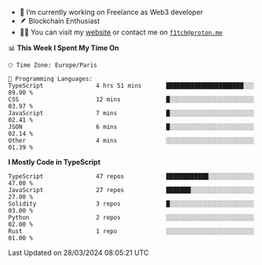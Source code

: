 - 🔭 I’m currently working on Freelance as Web3 developer
- 🪶 Blockchain Enthusiast
- 👨‍💻 You can visit my [website](https://f1tch.xyz) or contact me on [`f1tch@proton.me`](mailto:f1tch@proton.me)

<!--START_SECTION:waka-->
📊 **This Week I Spent My Time On** 

```text
🕑︎ Time Zone: Europe/Paris

💬 Programming Languages: 
TypeScript               4 hrs 51 mins       ██████████████████████░░░   89.90 % 
CSS                      12 mins             █░░░░░░░░░░░░░░░░░░░░░░░░   03.97 % 
JavaScript               7 mins              █░░░░░░░░░░░░░░░░░░░░░░░░   02.41 % 
JSON                     6 mins              █░░░░░░░░░░░░░░░░░░░░░░░░   02.14 % 
Other                    4 mins              ░░░░░░░░░░░░░░░░░░░░░░░░░   01.39 % 
```

**I Mostly Code in TypeScript** 

```text
TypeScript               47 repos            ████████████░░░░░░░░░░░░░   47.00 % 
JavaScript               27 repos            ███████░░░░░░░░░░░░░░░░░░   27.00 % 
Solidity                 3 repos             █░░░░░░░░░░░░░░░░░░░░░░░░   03.00 % 
Python                   2 repos             ░░░░░░░░░░░░░░░░░░░░░░░░░   02.00 % 
Rust                     1 repo              ░░░░░░░░░░░░░░░░░░░░░░░░░   01.00 % 
```




 Last Updated on 28/03/2024 08:05:21 UTC
<!--END_SECTION:waka-->
